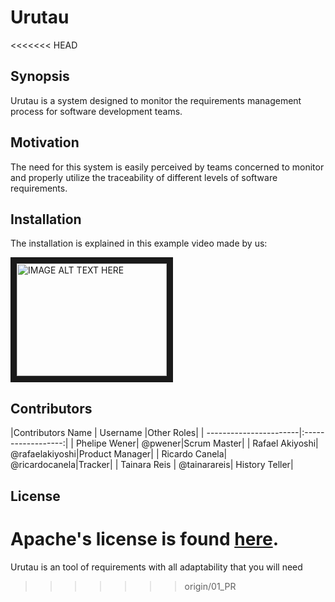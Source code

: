 # Urutau
<<<<<<< HEAD

## Synopsis

Urutau is a system designed to monitor the requirements management process for software development teams.

## Motivation


The need for this system is easily perceived by teams concerned to monitor and properly utilize the traceability of different levels of software requirements.

## Installation

The installation is explained in this example video made by us:


<a href="https://youtu.be/SUgPDzv90No" target="_blank"><img src="http://img.youtube.com/vi/SUgPDzv90No/0.jpg" alt="IMAGE ALT TEXT HERE" width="240" height="180" border="10" /></a>


## Contributors

|Contributors Name       | Username           |Other Roles|
| -----------------------|:------------------:|
| Phelipe Wener| @pwener|Scrum Master|
| Rafael Akiyoshi| @rafaelakiyoshi|Product Manager|
| Ricardo Canela| @ricardocanela|Tracker|
| Tainara Reis | @tainarareis| History Teller|

## License

Apache's license is found [here](https://github.com/Modesteam/Urutau/blob/master/LICENSE).
=======
Urutau is an tool of requirements with all adaptability that you will need
>>>>>>> origin/01_PR
